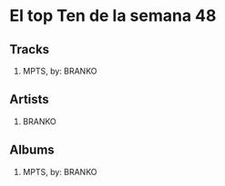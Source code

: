 # El top Ten de la semana 48

## Tracks
1. MPTS, by: BRANKO

## Artists
1. BRANKO

## Albums
1. MPTS, by: BRANKO
